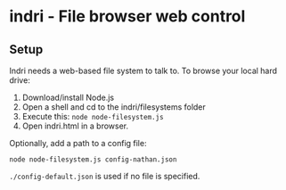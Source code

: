 indri - File browser web control
=================================

Setup
-----

Indri needs a web-based file system to talk to. To browse your local hard drive:

1. Download/install Node.js
2. Open a shell and cd to the indri/filesystems folder
3. Execute this:  `node node-filesystem.js`
4. Open indri.html in a browser.

Optionally, add a path to a config file:

	node node-filesystem.js config-nathan.json

`./config-default.json` is used if no file is specified.

